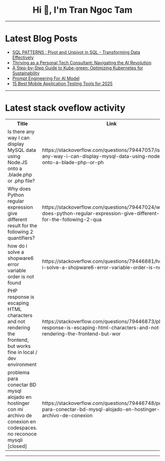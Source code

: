 <h1 align="center">Hi 👋, I'm Tran Ngoc Tam</h1>

---

# Latest Blog Posts 
<!-- BLOG-POST-LIST:START -->
- [SQL PATTERNS : Pivot and Unpivot in SQL - Transforming Data Effectively](https://dev.to/anwaar/sql-patterns-pivot-and-unpivot-in-sql-transforming-data-effectively-25k4)
- [Thriving as a Personal Tech Consultant: Navigating the AI Revolution](https://dev.to/foxgem/thriving-as-a-personal-tech-consultant-navigating-the-ai-revolution-3pfp)
- [A Step-by-Step Guide to Kube-green: Optimizing Kubernetes for Sustainability](https://dev.to/vimal-patel/a-step-by-step-guide-to-kube-green-optimizing-kubernetes-for-sustainability-5098)
- [Prompt Engineering For AI Model](https://dev.to/tak089/prompt-engineering-for-ai-model-561i)
- [15 Best Mobile Application Testing Tools for 2025](https://dev.to/brilworks/15-best-mobile-application-testing-tools-for-2025-1ked)
<!-- BLOG-POST-LIST:END -->

---

# Latest stack oveflow activity
<table>
  <tr><th>Title</th><th>Link</th></tr>
  <!-- STACKOVERFLOW:START --><tr><td>Is there any way I can display MySQL data using Node.JS onto a .blade.php or .php file?</td><td>https://stackoverflow.com/questions/79447057/is-there-any-way-i-can-display-mysql-data-using-node-js-onto-a-blade-php-or-ph</td></tr><tr><td>Why does Python regular expression give different result for the following 2 quantifiers?</td><td>https://stackoverflow.com/questions/79447024/why-does-python-regular-expression-give-different-result-for-the-following-2-qua</td></tr><tr><td>how do i solve a shopware6 error variable order is not found</td><td>https://stackoverflow.com/questions/79446881/how-do-i-solve-a-shopware6-error-variable-order-is-not-found</td></tr><tr><td>PHP response is escaping HTML characters and not rendering the frontend, but works fine in local / dev environment</td><td>https://stackoverflow.com/questions/79446873/php-response-is-escaping-html-characters-and-not-rendering-the-frontend-but-wor</td></tr><tr><td>problema para conectar BD mysql alojado en hostinger con mi archivo de conexion en codespaces. no reconoce mysqli [closed]</td><td>https://stackoverflow.com/questions/79446748/problema-para-conectar-bd-mysql-alojado-en-hostinger-con-mi-archivo-de-conexion</td></tr><!-- STACKOVERFLOW:END -->
</table>

---


